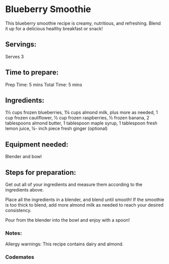# Blueberry Smoothie
This blueberry smoothie recipe is creamy, nutritious, and refreshing. Blend it up for a delicious healthy breakfast or snack!

## Servings: 
Serves 3

## Time to prepare: 
Prep Time: 5 mins Total Time:  5 mins

## Ingredients:
1½ cups frozen blueberries,
1¼ cups almond milk, plus more as needed,
1 cup frozen cauliflower,
½ cup frozen raspberries,
½ frozen banana,
2 tablespoons almond butter,
1 tablespoon maple syrup,
1 tablespoon fresh lemon juice,
¼- inch piece fresh ginger (optional)

## Equipment needed:
Blender and bowl

## Steps for preparation:

Get out all of your ingredients and measure them according to the ingredients above.

Place all the ingredients in a blender, and blend until smooth! If the smoothie is too thick to blend, add more almond milk as needed to reach your desired consistency.

Pour from the blender into the bowl and enjoy with a spoon!

### Notes:

Allergy warnings: This recipe contains dairy and almond.

### Codemates #
